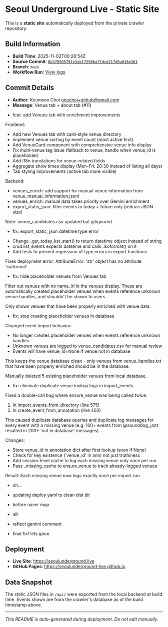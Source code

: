 # Seoul Underground Live - Static Site

This is a **static site** automatically deployed from the private crawler repository.

## Build Information

- **Build Time**: 2025-11-02T00:26:54Z
- **Source Commit**: [`6b37850579fe3abf72966a7fdcd217d0a018e361`](https://github.com/keunwoochoi/seoulunderground.live/commit/6b37850579fe3abf72966a7fdcd217d0a018e361)
- **Branch**: `main`
- **Workflow Run**: [View logs](https://github.com/keunwoochoi/seoulunderground.live/actions/runs/19004786850)

## Commit Details

- **Author**: Keunwoo Choi <gnuchoi+github@gmail.com>
- **Message**: Venue tab + about tab  (#11)

* feat: add Venues tab with enrichment improvements

Frontend:
- Add new Venues tab with card-style venue directory
- Implement venue sorting by event count (most active first)
- Add VenueCard component with comprehensive venue info display
- Fix multi-venue tag issue (fallback to venue_handle when venue_id is placeholder)
- Add i18n translations for venue-related fields
- Aggregate show times display (Mon-Fri: 20:30 instead of listing all days)
- Tab styling improvements (active tab more visible)

Backend:
- venues_enrich: add support for manual venue information from venue_manual_information.jsonl
- venues_enrich: manual data takes priority over Gemini enrichment
- export_static_json: filter events to today + future only (reduce JSON size)

Note: venue_candidates.csv updated but gitignored

* fix: export_static_json datetime type error

- Change _get_today_kst_start() to return datetime object instead of string
- crud.list_events expects datetime and calls .isoformat() on it
- Add tests to prevent regression of type errors in export functions

Fixes deployment error:
  AttributeError: 'str' object has no attribute 'isoformat'

* fix: hide placeholder venues from Venues tab

Filter out venues with no name_irl in the venues display.
These are automatically created placeholder venues when events
reference unknown venue handles, and shouldn't be shown to users.

Only shows venues that have been properly enriched with venue data.

* fix: stop creating placeholder venues in database

Changed event import behavior:
- No longer creates placeholder venues when events reference unknown handles
- Unknown venues are logged to venue_candidates.csv for manual review
- Events will have venue_id=None if venue not in database

This keeps the venue database clean - only venues from venue_handles.txt
that have been properly enriched should be in the database.

Manually deleted 5 existing placeholder venues from local database.

* fix: eliminate duplicate venue lookup logs in import_events

Fixed a double-call bug where ensure_venue was being called twice:
1. In import_events_from_directory (line 575)
2. In create_event_from_annotation (line 403)

This caused duplicate database queries and duplicate log messages for
every event with a missing venue (e.g. 100+ events from @sounddog_jazz
resulted in 200+ 'not in database' messages).

Changes:
- Store venue_id in annotation dict after first lookup (even if None)
- Check for key existence ('venue_id' in ann) not just truthiness
- Add session-level cache to log each missing venue only once per run
- Pass _missing_cache to ensure_venue to track already-logged venues

Result: Each missing venue now logs exactly once per import run.

* oh...

* updating deploy yaml to clean dist dir

* before naver map

* all!

* reflect gemini comment

* final fix! lets gooo

## Deployment

- **Live Site**: https://seoulunderground.live
- **GitHub Pages**: https://seoulunderground-live.github.io

## Data Snapshot

The static JSON files in `/api/` were exported from the local backend at build time.
Events shown are from the crawler's database as of the build timestamp above.

---

*This README is auto-generated during deployment. Do not edit manually.*
